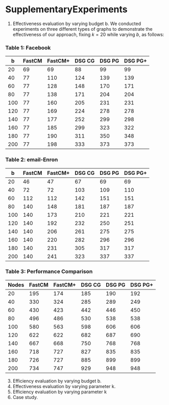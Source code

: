 # SupplementaryExperiments
1. Effectiveness evaluation by varying budget b.
   We conducted experiments on three different types of graphs to demonstrate the effectiveness of our approach, fixing $k=20$ while varying $b$, as follows:
### Table 1: Facebook
| b | FastCM | FastCM+ | DSG CG | DSG PG | DSG PG+ |
|-------|--------|---------|--------|--------|---------|
| 20    | 69     | 69      | 88     | 99     | 99      |
| 40    | 77     | 110     | 124    | 139    | 139     |
| 60    | 77     | 128     | 148    | 170    | 171     |
| 80    | 77     | 138     | 171    | 204    | 204     |
| 100   | 77     | 160     | 205    | 231    | 231     |
| 120   | 77     | 169     | 224    | 278    | 278     |
| 140   | 77     | 177     | 252    | 299    | 298     |
| 160   | 77     | 185     | 299    | 323    | 322     |
| 180   | 77     | 190     | 311    | 350    | 348     |
| 200   | 77     | 198     | 333    | 373    | 373     |
### Table 2: email-Enron
| b | FastCM | FastCM+ | DSG CG | DSG PG | DSG PG+ |
|-------|--------|---------|--------|--------|---------|
| 20    | 46     | 47      | 67     | 69     | 69      |
| 40    | 72     | 72      | 103    | 109    | 110     |
| 60    | 112    | 112     | 142    | 151    | 151     |
| 80    | 140    | 148     | 181    | 187    | 187     |
| 100   | 140    | 173     | 210    | 221    | 221     |
| 120   | 140    | 192     | 232    | 250    | 251     |
| 140   | 140    | 206     | 261    | 275    | 275     |
| 160   | 140    | 220     | 282    | 296    | 296     |
| 180   | 140    | 231     | 305    | 317    | 317     |
| 200   | 140    | 241     | 323    | 337    | 337     |
### Table 3: Performance Comparison
| Nodes | FastCM | FastCM+ | DSG CG | DSG PG | DSG PG+ |
|-------|--------|---------|--------|--------|---------|
| 20    | 195    | 174     | 185    | 190    | 192     |
| 40    | 330    | 324     | 285    | 289    | 249     |
| 60    | 430    | 423     | 442    | 446    | 450     |
| 80    | 496    | 486     | 530    | 538    | 538     |
| 100   | 580    | 563     | 598    | 606    | 606     |
| 120   | 622    | 622     | 682    | 687    | 690     |
| 140   | 667    | 668     | 750    | 768    | 768     |
| 160   | 718    | 727     | 827    | 835    | 835     |
| 180   | 726    | 727     | 885    | 899    | 899     |
| 200   | 734    | 747     | 929    | 948    | 948     |


3. Efficiency evaluation by varying budget b.
4. Effectiveness evaluation by varying parameter k.
5. Efficiency evaluation by varying parameter k
6. Case study.
